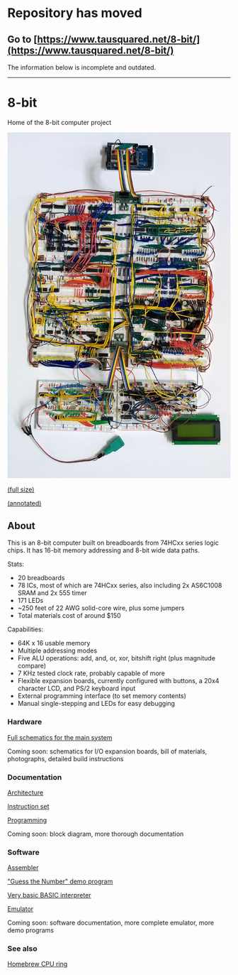# Repository has moved
## Go to [https://www.tausquared.net/8-bit/](https://www.tausquared.net/8-bit/)
The information below is incomplete and outdated.

*****

# 8-bit
Home of the 8-bit computer project

![photo](pics/main_thumb.jpg)

[(full size)](pics/main.jpg)

[(annotated)](pics/main_annotated.jpg)

## About
This is an 8-bit computer built on breadboards from 74HCxx series logic chips.
It has 16-bit memory addressing and 8-bit wide data paths.

Stats:

* 20 breadboards
* 78 ICs, most of which are 74HCxx series, also including 2x AS6C1008 SRAM and 2x 555 timer
* 171 LEDs
* ~250 feet of 22 AWG solid-core wire, plus some jumpers
* Total materials cost of around $150

Capabilities:

* 64K x 16 usable memory
* Multiple addressing modes
* Five ALU operations: add, and, or, xor, bitshift right (plus magnitude compare)
* 7 KHz tested clock rate, probably capable of more
* Flexible expansion boards, currently configured with buttons, a 20x4 character LCD, and PS/2 keyboard input
* External programming interface (to set memory contents)
* Manual single-stepping and LEDs for easy debugging

### Hardware
[Full schematics for the main system](schematics/main_combined_cleaned.jpg)

Coming soon: schematics for I/O expansion boards, bill of materials, photographs, detailed build instructions

### Documentation
[Architecture](docs/arch.md)

[Instruction set](docs/isa.md)

[Programming](docs/programming.md)

Coming soon: block diagram, more thorough documentation

### Software
[Assembler](software/assembler.py)

["Guess the Number" demo program](software/guess%20the%20number%20v4.asm)

[Very basic BASIC interpreter](software/basic.asm)

[Emulator](software/sim%20v5.py)

Coming soon: software documentation, more complete emulator, more demo programs

### See also
[Homebrew CPU ring](https://www.homebrewcpuring.org/)
